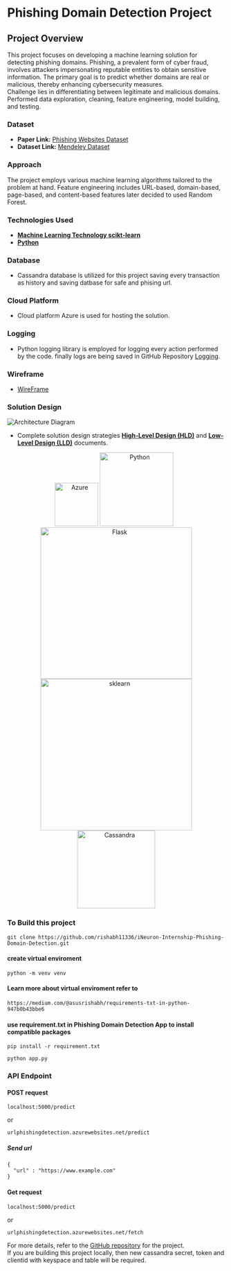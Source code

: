 # Phishing Domain Detection Project

## Project Overview
This project focuses on developing a machine learning solution for detecting phishing domains. Phishing, a prevalent form of cyber fraud, involves attackers impersonating reputable entities to obtain sensitive information. The primary goal is to predict whether domains are real or malicious, thereby enhancing cybersecurity measures.  
Challenge lies in differentiating between legitimate and malicious domains. Performed data exploration, cleaning, feature engineering, model building, and testing.

### Dataset
- **Paper Link:** [Phishing Websites Dataset](https://www.sciencedirect.com/science/article/pii/S2352340920313202)
- **Dataset Link:** [Mendeley Dataset](https://data.mendeley.com/datasets/72ptz43s9v/1)

### Approach
The project employs various machine learning algorithms tailored to the problem at hand. Feature engineering includes URL-based, domain-based, page-based, and content-based features later decided to used Random Forest.

### Technologies Used
- [**Machine Learning Technology scikt-learn**](https://scikit-learn.org/stable/index.html)
- [**Python**](https://www.python.org/)

### Database
- Cassandra database is utilized for this project saving every transaction as history and saving datbase for safe and phising url.

### Cloud Platform
- Cloud platform Azure is used for hosting the solution.

### Logging
- Python logging library is employed for logging every action performed by the code. finally logs are being saved in GitHub Repository [Logging](https://github.com/rishabh11336/Log-Phishing-Detection.git).

### Wireframe
- [WireFrame](https://github.com/rishabh11336/iNeuron-Internship-Phishing-Domain-Detection/blob/main/WireFrame.pdf)

### Solution Design
![Architecture Diagram](https://github.com/rishabh11336/iNeuron-Internship-Phishing-Domain-Detection/blob/main/Architecture%20Diagrams.svg)
- Complete solution design strategies [**High-Level Design (HLD)**](https://github.com/rishabh11336/iNeuron-Internship-Phishing-Domain-Detection/blob/main/High-Level%20Design%20(HLD).pdf) and [**Low-Level Design (LLD)**](https://www.example.com) documents.

<div align=center>
<a href="#"><img src="https://github.com/rishabh11336/iNeuron-Internship-Phishing-Domain-Detection/blob/main/README/azure_logo.png" title="Azure" alt="Azure" width="100"/></a>
<a href="#"><img src="https://github.com/rishabh11336/iNeuron-Internship-Phishing-Domain-Detection/blob/main/README/Python_logo.png" title="Python" alt="Python" width="170"/></a>
&ensp;<a href="#"><img src="https://github.com/rishabh11336/iNeuron-Internship-Phishing-Domain-Detection/blob/main/README/Flask_restful_logo.png" title="Flask" alt="Flask" width="350"/></a><br>
<a href="#"><img src="https://github.com/rishabh11336/iNeuron-Internship-Phishing-Domain-Detection/blob/main/README/sklearn_logo.png" title="sklearn" alt="sklearn" width="350"/></a>
<a href="#"><img src="https://github.com/rishabh11336/iNeuron-Internship-Phishing-Domain-Detection/blob/main/README/Cassandra_logo.png" title="Cassandra" alt="Cassandra" width="180"/></a>
</div>

### To Build this project
```
git clone https://github.com/rishabh11336/iNeuron-Internship-Phishing-Domain-Detection.git
```
#### create virtual enviroment
```
python -m venv venv
```
#### Learn more about virtual enviroment refer to
```
https://medium.com/@asusrishabh/requirements-txt-in-python-947b0b43bbe6
```
#### use requirement.txt in Phishing Domain Detection App to install compatible packages
```
pip install -r requirement.txt
```
```
python app.py
```
### API Endpoint
#### POST request
```
localhost:5000/predict
```
or
```
urlphishingdetection.azurewebsites.net/predict
```
##### Send url
```
{
  "url" : "https://www.example.com"
}
```
#### Get request
```
localhost:5000/predict
```
or
```
urlphishingdetection.azurewebsites.net/fetch
```
For more details, refer to the [GitHub repository](https://github.com/rishabh11336/iNeuron-Internship-Phishing-Domain-Detection) for the project.  
If you are building this project locally, then new cassandra secret, token and clientid with keyspace and table will be required.
